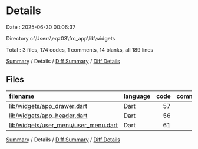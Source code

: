 # Details

Date : 2025-06-30 00:06:37

Directory c:\\Users\\eqz03\\frc_app\\lib\\widgets

Total : 3 files,  174 codes, 1 comments, 14 blanks, all 189 lines

[Summary](results.md) / Details / [Diff Summary](diff.md) / [Diff Details](diff-details.md)

## Files
| filename | language | code | comment | blank | total |
| :--- | :--- | ---: | ---: | ---: | ---: |
| [lib/widgets/app\_drawer.dart](/lib/widgets/app_drawer.dart) | Dart | 57 | 0 | 5 | 62 |
| [lib/widgets/app\_header.dart](/lib/widgets/app_header.dart) | Dart | 56 | 1 | 4 | 61 |
| [lib/widgets/user\_menu/user\_menu.dart](/lib/widgets/user_menu/user_menu.dart) | Dart | 61 | 0 | 5 | 66 |

[Summary](results.md) / Details / [Diff Summary](diff.md) / [Diff Details](diff-details.md)